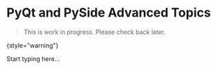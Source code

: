 # PyQt and PySide Advanced Topics

> This is work in progress. Please check back later.
> 
{style="warning"}

Start typing here...